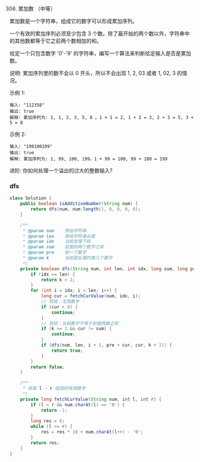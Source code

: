 306. 累加数 （中等）

累加数是一个字符串，组成它的数字可以形成累加序列。

一个有效的累加序列必须至少包含 3 个数。除了最开始的两个数以外，字符串中的其他数都等于它之前两个数相加的和。

给定一个只包含数字 '0'-'9' 的字符串，编写一个算法来判断给定输入是否是累加数。

说明: 累加序列里的数不会以 0 开头，所以不会出现 1, 2, 03 或者 1, 02, 3 的情况。

示例 1:

    输入: "112358"
    输出: true 
    解释: 累加序列为: 1, 1, 2, 3, 5, 8 。1 + 1 = 2, 1 + 2 = 3, 2 + 3 = 5, 3 + 5 = 8

示例 2:

    输入: "199100199"
    输出: true 
    解释: 累加序列为: 1, 99, 100, 199。1 + 99 = 100, 99 + 100 = 199

进阶:
你如何处理一个溢出的过大的整数输入?

### dfs
```java
class Solution {
    public boolean isAdditiveNumber(String num) {
        return dfs(num, num.length(), 0, 0, 0, 0);
    }

    /**
     * @param num    原始字符串
     * @param len    原始字符串长度
     * @param idx    当前处理下标
     * @param sum    前面的两个数字之和
     * @param pre    前一个数字
     * @param k      当前是处理的第几个数字
     */
    private boolean dfs(String num, int len, int idx, long sum, long pre, int k) {
        if (idx == len) {
            return k > 2;
        }
        for (int i = idx; i < len; i++) {
            long cur = fetchCurValue(num, idx, i);
            // 剪枝：无效数字
            if (cur < 0) {
                continue;
            }
            // 剪枝：当前数字不等于前面两数之和
            if (k >= 2 && cur != sum) {
                continue;
            }
            if (dfs(num, len, i + 1, pre + cur, cur, k + 1)) {
                return true;
            }
        }
        return false;
    }

    /**
     * 获取 l ~ r 组成的有效数字
     */
    private long fetchCurValue(String num, int l, int r) {
        if (l < r && num.charAt(l) == '0') {
            return -1;
        }
        long res = 0;
        while (l <= r) {
            res = res * 10 + num.charAt(l++) - '0';
        }
        return res;
    }
}

```
